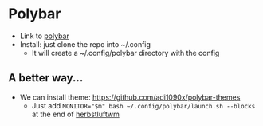 # Polybar

- Link to [polybar](https://github.com/polybar/polybar)
- Install: just clone the repo into ~/.config
  - It will create a ~/.config/polybar directory with the config
  
## A better way...

- We can install theme: https://github.com/adi1090x/polybar-themes
  - Just add `MONITOR="$m" bash ~/.config/polybar/launch.sh --blocks` at the end of [herbstluftwm](https://github.com/gthvn1/herbstluftwm)
